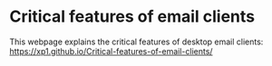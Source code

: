 # Critical features of email clients

This webpage explains the critical features of desktop email clients:
https://xp1.github.io/Critical-features-of-email-clients/
